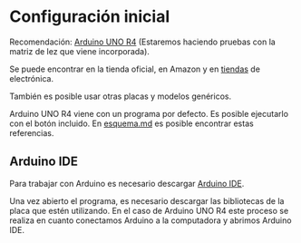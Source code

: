 # Configuración inicial

Recomendación: [Arduino UNO R4](https://store-usa.arduino.cc/products/uno-r4-wifi) (Estaremos haciendo pruebas con la matriz de lez que viene incorporada). 

Se puede encontrar en la tienda oficial, en Amazon y en [tiendas](https://www.agelectronica.com/) de electrónica.

También es posible usar otras placas y modelos genéricos. 

Arduino UNO R4 viene con un programa por defecto. Es posible ejecutarlo con el botón incluido. En [esquema.md](./esquema.md) es posible encontrar estas referencias. 

## Arduino IDE

Para trabajar con Arduino es necesario descargar [Arduino IDE](https://www.arduino.cc/en/software).

Una vez abierto el programa, es necesario descargar las bibliotecas de la placa que estén utilizando. En el caso de Arduino UNO R4 este proceso se realiza en cuanto conectamos Arduino a la computadora y abrimos Arduino IDE. 



